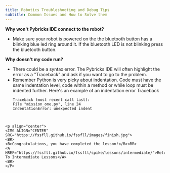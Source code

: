 ```yaml
---
title: Robotics Troubleshooting and Debug Tips 
subtitle: Common Issues and How to Solve them
---
```


**Why won't Pybricks IDE connect to the robot?**
* Make sure your robot is powered on the the bluetooth button has a blinking blue led ring around it.  If the bluetooth LED is not blinking press the bluetooth button.

**Why doesn't my code run?**
* There could be a syntax error.  The Pybricks IDE will often highlight the error as a "Traceback" and ask if you want to go to the problem.  
* Remember Python is very picky about indentation.  Code must have the same indentation level, code within a method or while loop must be indented further. Here's an example of an indentation error Traceback
  ```
  Traceback (most recent call last):
  File "mission_one.py", line 24
  IndentationError: unexpected indent
```


<p align="center">
<IMG ALIGN="CENTER" SRC="https://fssfll.github.io/fssfll/images/finish.jpg">
<BR>
<B>Congratulations, you have completed the lesson!</B><BR>
<A HREF="https://fssfll.github.io/fssfll/spike/lessons/intermediate/">Return To Intermediate Lessons</A>
<BR>
</P>

